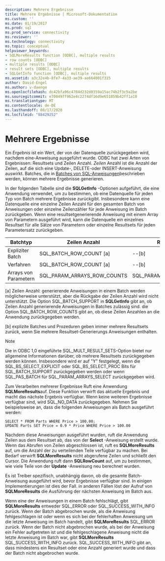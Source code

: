 ```yaml
---
description: Mehrere Ergebnisse
title: Mehrere Ergebnisse | Microsoft-Dokumentation
ms.custom: ''
ms.date: 01/19/2017
ms.prod: sql
ms.prod_service: connectivity
ms.reviewer: ''
ms.technology: connectivity
ms.topic: conceptual
helpviewer_keywords:
- SQLMoreResults function [ODBC], multiple results
- row counts [ODBC]
- multiple results [ODBC]
- result sets [ODBC], multiple results
- SQLGetInfo function [ODBC], multiple results
ms.assetid: a3c32e4b-8fe7-4a33-ae39-ae664001f315
author: David-Engel
ms.author: v-daenge
ms.openlocfilehash: dc42bfa96c4784d232d8359a15ac74b2f3c5a2be
ms.sourcegitcommit: e700497f962e4c2274df16d9e651059b42ff1a10
ms.translationtype: MT
ms.contentlocale: de-DE
ms.lasthandoff: 08/17/2020
ms.locfileid: "88429252"
---
```

# <a name="multiple-results"></a>Mehrere Ergebnisse
Ein *Ergebnis* ist ein Wert, der von der Datenquelle zurückgegeben wird, nachdem eine-Anweisung ausgeführt wurde. ODBC hat zwei Arten von Ergebnissen: Resultsets und Zeilen Anzahl. *Zeilen* Anzahl ist die Anzahl der Zeilen, auf die sich eine Update-, DELETE-oder INSERT-Anweisung auswirkt. Batches, die in [Batches von SQL-Anweisungen](../../../odbc/reference/develop-app/batches-of-sql-statements.md)beschrieben werden, können mehrere Ergebnisse generieren.  
  
 In der folgenden Tabelle sind die **SQLGetInfo** -Optionen aufgeführt, die eine Anwendung verwendet, um zu bestimmen, ob eine Datenquelle für jeden Typ von Batch mehrere Ergebnisse zurückgibt. Insbesondere kann eine Datenquelle eine einzelne Zeilen Anzahl für den gesamten Batch von Anweisungen oder einzelne Zeilenzähler für jede Anweisung im Batch zurückgeben. Wenn eine resultsetgenerierende Anweisung mit einem Array von Parametern ausgeführt wird, kann die Datenquelle ein einzelnes Resultset für alle Sätze von Parametern oder einzelne Resultsets für jeden Parametersatz zurückgeben.  
  
|Batchtyp|Zeilen Anzahl|Resultsets|  
|----------------|----------------|-----------------|  
|Expliziter Batch|SQL_BATCH_ROW_COUNT [a]|--[b]|  
|Verfahren|SQL_BATCH_ROW_COUNT [a]|--[b]|  
|Arrays von Parametern|SQL_PARAM_ARRAYS_ROW_COUNTS|SQL_PARAM_ARRAYS_SELECTS|  
  
 [a] Zeilen Anzahl: generierende Anweisungen in einem Batch werden möglicherweise unterstützt, aber die Rückgabe der Zeilen Anzahl wird nicht unterstützt. Die Option SQL_BATCH_SUPPORT in **SQLGetInfo** gibt an, ob Zeilen Anzahl generierende Anweisungen in Batches zulässig sind. die Option SQL_BATCH_ROW_COUNTS gibt an, ob diese Zeilen Anzahlen an die Anwendung zurückgegeben werden.  
  
 [b] explizite Batches und Prozeduren geben immer mehrere Resultsets zurück, wenn Sie mehrere Resultset-Generierungs Anweisungen enthalten.  
  
> [!NOTE]  
>  Die in ODBC 1,0 eingeführte SQL_MULT_RESULT_SETS-Option bietet nur allgemeine Informationen darüber, ob mehrere Resultsets zurückgegeben werden können. Insbesondere wird er auf "Y" festgelegt, wenn die SQL_BS_SELECT_EXPLICIT oder SQL_BS_SELECT_PROC Bits für SQL_BATCH_SUPPORT zurückgegeben werden oder wenn SQL_PAS_BATCH für SQL_PARAM_ARRAYS_SELECT zurückgegeben wird.  
  
 Zum Verarbeiten mehrerer Ergebnisse Ruft eine Anwendung **SQLMoreResults**auf. Diese Funktion verwirft das aktuelle Ergebnis und macht das nächste Ergebnis verfügbar. Wenn keine weiteren Ergebnisse verfügbar sind, wird SQL_NO_DATA zurückgegeben. Nehmen Sie beispielsweise an, dass die folgenden Anweisungen als Batch ausgeführt werden:  
  
```  
SELECT * FROM Parts WHERE Price > 100.00;  
UPDATE Parts SET Price = 0.9 * Price WHERE Price > 100.00  
```  
  
 Nachdem diese Anweisungen ausgeführt wurden, ruft die Anwendung Zeilen aus dem Resultset ab, das von der **Select** -Anweisung erstellt wurde. Wenn das Abrufen von Zeilen abgeschlossen ist, ruft es **SQLMoreResults** auf, um die Anzahl der zu verteilenden Teile verfügbar zu machen. Bei Bedarf verwirft **SQLMoreResults** nicht abgerufene Zeilen und schließt den Cursor. Die Anwendung ruft dann **SQLRowCount** auf, um zu bestimmen, wie viele Teile von der **Update** -Anweisung neu berechnet wurden.  
  
 Es ist Treiber spezifisch, unabhängig davon, ob die gesamte Batch-Anweisung ausgeführt wird, bevor Ergebnisse verfügbar sind. In einigen Implementierungen ist dies der Fall. in anderen Fällen löst der Aufruf von **SQLMoreResults** die Ausführung der nächsten Anweisung im Batch aus.  
  
 Wenn eine der Anweisungen in einem Batch fehlschlägt, gibt **SQLMoreResults** entweder SQL_ERROR oder SQL_SUCCESS_WITH_INFO zurück. Wenn der Batch abgebrochen wurde, als die Anweisung fehlgeschlagen ist oder wenn es sich bei der fehlerhaften Anweisung um die letzte Anweisung im Batch handelt, gibt **SQLMoreResults** SQL_ERROR zurück. Wenn der Batch nicht abgebrochen wurde, als bei der Anweisung ein Fehler aufgetreten ist und die fehlgeschlagene Anweisung nicht die letzte Anweisung im Batch war, gibt **SQLMoreResults** SQL_SUCCESS_WITH_INFO zurück. SQL_SUCCESS_WITH_INFO gibt an, dass mindestens ein Resultset oder eine Anzahl generiert wurde und dass der Batch nicht abgebrochen wurde.
